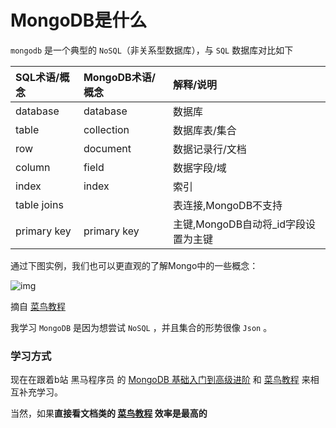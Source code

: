 # MongoDB是什么

`mongodb` 是一个典型的 `NoSQL`（非关系型数据库），与 `SQL` 数据库对比如下

| SQL术语/概念 | MongoDB术语/概念 | 解释/说明                           |
| :----------- | :--------------- | :---------------------------------- |
| database     | database         | 数据库                              |
| table        | collection       | 数据库表/集合                       |
| row          | document         | 数据记录行/文档                     |
| column       | field            | 数据字段/域                         |
| index        | index            | 索引                                |
| table joins  |                  | 表连接,MongoDB不支持                |
| primary key  | primary key      | 主键,MongoDB自动将_id字段设置为主键 |

通过下图实例，我们也可以更直观的了解Mongo中的一些概念：

![img](https://www.runoob.com/wp-content/uploads/2013/10/Figure-1-Mapping-Table-to-Collection-1.png)

摘自 [菜鸟教程](https://www.runoob.com/mongodb/mongodb-databases-documents-collections.html)



我学习 `MongoDB` 是因为想尝试 `NoSQL` ，并且集合的形势很像 `Json` 。



### 学习方式

现在在跟着b站 黑马程序员 的 [MongoDB 基础入门到高级进阶](https://www.bilibili.com/video/av80450883) 和 [菜鸟教程](https://www.runoob.com/mongodb/mongodb-tutorial.html) 来相互补充学习。

当然，如果**直接看文档类的 [菜鸟教程](https://www.runoob.com/mongodb/mongodb-tutorial.html) 效率是最高的**

